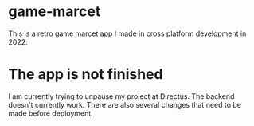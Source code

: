 # game-marcet

This is a retro game marcet app I made in cross platform development in 2022. 

# The app is not finished

I am currently trying to unpause my project at Directus. The backend doesn't currently work. There are also several changes that need to be made before deployment.
